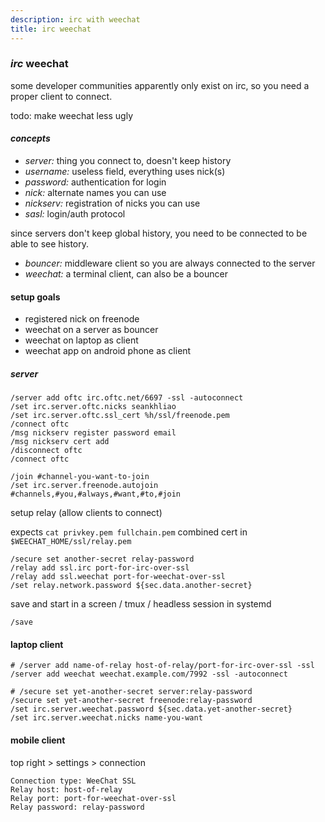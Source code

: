 ```yaml
---
description: irc with weechat
title: irc weechat
---
```


### _irc_ weechat

some developer communities apparently only exist on irc,
so you need a proper client to connect.

todo: make weechat less ugly

#### _concepts_

- _server:_ thing you connect to, doesn't keep history
- _username:_ useless field, everything uses nick(s)
- _password:_ authentication for login
- _nick:_ alternate names you can use
- _nickserv:_ registration of nicks you can use
- _sasl:_ login/auth protocol

since servers don't keep global history,
you need to be connected to be able to see history.

- _bouncer:_ middleware client so you are always connected to the server
- _weechat:_ a terminal client, can also be a bouncer

#### setup goals

- registered nick on freenode
- weechat on a server as bouncer
- weechat on laptop as client
- weechat app on android phone as client

##### server

```
/server add oftc irc.oftc.net/6697 -ssl -autoconnect
/set irc.server.oftc.nicks seankhliao
/set irc.server.oftc.ssl_cert %h/ssl/freenode.pem
/connect oftc
/msg nickserv register password email
/msg nickserv cert add
/disconnect oftc
/connect oftc
```

```
/join #channel-you-want-to-join
/set irc.server.freenode.autojoin #channels,#you,#always,#want,#to,#join
```

setup relay (allow clients to connect)

expects `cat privkey.pem fullchain.pem` combined cert in `$WEECHAT_HOME/ssl/relay.pem`

```
/secure set another-secret relay-password
/relay add ssl.irc port-for-irc-over-ssl
/relay add ssl.weechat port-for-weechat-over-ssl
/set relay.network.password ${sec.data.another-secret}
```

save and start in a screen / tmux / headless session in systemd

```
/save
```

#### laptop client

```
# /server add name-of-relay host-of-relay/port-for-irc-over-ssl -ssl
/server add weechat weechat.example.com/7992 -ssl -autoconnect

# /secure set yet-another-secret server:relay-password
/secure set yet-another-secret freenode:relay-password
/set irc.server.weechat.password ${sec.data.yet-another-secret}
/set irc.server.weechat.nicks name-you-want
```

#### mobile client

top right > settings > connection

```
Connection type: WeeChat SSL
Relay host: host-of-relay
Relay port: port-for-weechat-over-ssl
Relay password: relay-password
```
